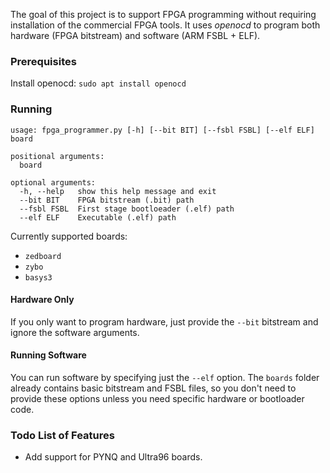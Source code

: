 The goal of this project is to support FPGA programming without requiring installation of the commercial FPGA tools.  It uses *openocd* to program both hardware (FPGA bitstream) and software (ARM FSBL + ELF).


### Prerequisites

Install openocd:
`sudo apt install openocd`

### Running
```
usage: fpga_programmer.py [-h] [--bit BIT] [--fsbl FSBL] [--elf ELF] board

positional arguments:
  board

optional arguments:
  -h, --help   show this help message and exit
  --bit BIT    FPGA bitstream (.bit) path
  --fsbl FSBL  First stage bootloeader (.elf) path
  --elf ELF    Executable (.elf) path
```


Currently supported boards:
  * `zedboard`
  * `zybo`
  * `basys3`

#### Hardware Only
If you only want to program hardware, just provide the `--bit` bitstream and ignore the software arguments.

#### Running Software 
You can run software by specifying just the `--elf` option.  The `boards` folder already contains basic bitstream and FSBL files, so you don't need to provide these options unless you need specific hardware or bootloader code.


### Todo List of Features
* Add support for PYNQ and Ultra96 boards.